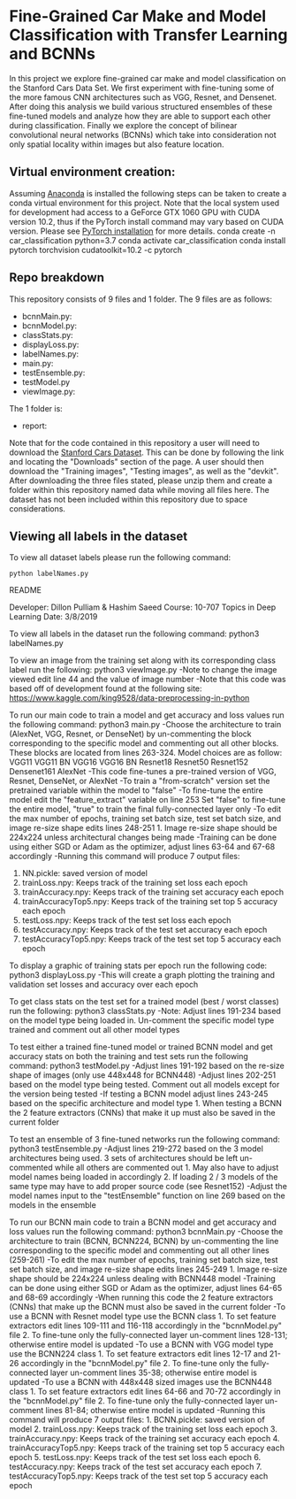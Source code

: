 # Fine-Grained Car Make and Model Classification with Transfer Learning and BCNNs
In this project we explore fine-grained car make and model classification on the Stanford Cars Data Set. We first experiment with fine-tuning some of the more famous CNN architectures such as VGG, Resnet, and Densenet. After doing this analysis we build various structured ensembles of these fine-tuned models and analyze how they are able to support each other during classification. Finally we explore the concept of bilinear convolutional neural networks (BCNNs) which take into consideration not only spatial locality within images but also feature location.

## Virtual environment creation:
Assuming [Anaconda](https://www.anaconda.com/) is installed the following steps can be taken to create a conda virtual environment for this project. Note that the local system used for development had access to a GeForce GTX 1060 GPU with CUDA version 10.2, thus if the PyTorch install command may vary based on CUDA version. Please see [PyTorch installation](https://pytorch.org/) for more details.
conda create -n car_classification python=3.7
conda activate car_classification
conda install pytorch torchvision cudatoolkit=10.2 -c pytorch

## Repo breakdown
This repository consists of 9 files and 1 folder. The 9 files are as follows:
* bcnnMain.py:
* bcnnModel.py:
* classStats.py:
* displayLoss.py:
* labelNames.py:
* main.py:
* testEnsemble.py:
* testModel.py
* viewImage.py:

The 1 folder is:
* report:

Note that for the code contained in this repository a user will need to download the [Stanford Cars Dataset](https://ai.stanford.edu/~jkrause/cars/car_dataset.html). This can be done by following the link and locating the "Downloads" section of the page. A user should then download the "Training images", "Testing images", as well as the "devkit". After downloading the three files stated, please unzip them and create a folder within this repository named data while moving all files here. The dataset has not been included within this repository due to space considerations.    

## Viewing all labels in the dataset
To view all dataset labels please run the following command:
```
python labelNames.py
```


README

Developer: Dillon Pulliam & Hashim Saeed
Course: 10-707 Topics in Deep Learning
Date: 3/8/2019

To view all labels in the dataset run the following command:
  python3 labelNames.py

To view an image from the training set along with its corresponding class label run the following:
  python3 viewImage.py
  -Note to change the image viewed edit line 44 and the value of image number
  -Note that this code was based off of development found at the following site: https://www.kaggle.com/king9528/data-preprocessing-in-python

To run our main code to train a model and get accuracy and loss values run the following command:
  python3 main.py
  -Choose the architecture to train (AlexNet, VGG, Resnet, or DenseNet) by un-commenting the
  block corresponding to the specific model and commenting out all other blocks. These blocks
  are located from lines 263-324. Model choices are as follow:
    VGG11
    VGG11 BN
    VGG16
    VGG16 BN
    Resnet18
    Resnet50
    Resnet152
    Densenet161
    AlexNet
  -This code fine-tunes a pre-trained version of VGG, Resnet, DenseNet, or AlexNet
  -To train a "from-scratch" version set the pretrained variable within the model to "false"
  -To fine-tune the entire model edit the "feature_extract" variable on line 253
    Set "false" to fine-tune the entire model, "true" to train the final fully-connected layer only
  -To edit the max number of epochs, training set batch size, test set batch size, and image
  re-size shape edits lines 248-251
    1. Image re-size shape should be 224x224 unless architectural changes being made
  -Training can be done using either SGD or Adam as the optimizer, adjust lines 63-64 and 67-68
  accordingly
  -Running this command will produce 7 output files:
  1. NN.pickle: saved version of model
  2. trainLoss.npy: Keeps track of the training set loss each epoch
  3. trainAccuracy.npy: Keeps track of the training set accuracy each epoch
  4. trainAccuracyTop5.npy: Keeps track of the training set top 5 accuracy each epoch
  5. testLoss.npy: Keeps track of the test set loss each epoch
  6. testAccuracy.npy: Keeps track of the test set accuracy each epoch
  7. testAccuracyTop5.npy: Keeps track of the test set top 5 accuracy each epoch

To display a graphic of training stats per epoch run the following code:
  python3 displayLoss.py
  -This will create a graph plotting the training and validation set losses and accuracy over each epoch

To get class stats on the test set for a trained model (best / worst classes) run the following:
  python3 classStats.py
  -Note: Adjust lines 191-234 based on the model type being loaded in. Un-comment the specific model
  type trained and comment out all other model types

To test either a trained fine-tuned model or trained BCNN model and get accuracy stats
on both the training and test sets run the following command:
  python3 testModel.py
  -Adjust lines 191-192 based on the re-size shape of images (only use 448x448 for BCNN448)
  -Adjust lines 202-251 based on the model type being tested. Comment out all models except for the
  version being tested
  -If testing a BCNN model adjust lines 243-245 based on the specific architecture and model type
    1. When testing a BCNN the 2 feature extractors (CNNs) that make it up must also be saved in
    the current folder

To test an ensemble of 3 fine-tuned networks run the following command:
  python3 testEnsemble.py
  -Adjust lines 219-272 based on the 3 model architectures being used. 3 sets of architectures
  should be left un-commented while all others are commented out
    1. May also have to adjust model names being loaded in accordingly
    2. If loading 2 / 3 models of the same type may have to add proper source code (see Resnet152)
  -Adjust the model names input to the "testEnsemble" function on line 269 based on the models
  in the ensemble

To run our BCNN main code to train a BCNN model and get accuracy and loss values run the following command:
  python3 bcnnMain.py
  -Choose the architecture to train (BCNN, BCNN224, BCNN) by un-commenting the
  line corresponding to the specific model and commenting out all other lines (259-261)
  -To edit the max number of epochs, training set batch size, test set batch size, and image
  re-size shape edits lines 245-249
    1. Image re-size shape should be 224x224 unless dealing with BCNN448 model
  -Training can be done using either SGD or Adam as the optimizer, adjust lines 64-65 and 68-69
  accordingly
  -When running this code the 2 feature extractors (CNNs) that make up the BCNN must also be saved in
  the current folder
  -To use a BCNN with Resnet model type use the BCNN class
    1. To set feature extractors edit lines 109-111 and 116-118 accordingly in the "bcnnModel.py" file
    2. To fine-tune only the fully-connected layer un-comment lines 128-131; otherwise entire model is updated
  -To use a BCNN with VGG model type use the BCNN224 class
    1. To set feature extractors edit lines 12-17 and 21-26 accordingly in the "bcnnModel.py" file
    2. To fine-tune only the fully-connected layer un-comment lines 35-38; otherwise entire model is updated
  -To use a BCNN with 448x448 sized images use the BCNN448 class
    1. To set feature extractors edit lines 64-66 and 70-72 accordingly in the "bcnnModel.py" file
    2. To fine-tune only the fully-connected layer un-comment lines 81-84; otherwise entire model is updated
  -Running this command will produce 7 output files:
    1. BCNN.pickle: saved version of model
    2. trainLoss.npy: Keeps track of the training set loss each epoch
    3. trainAccuracy.npy: Keeps track of the training set accuracy each epoch
    4. trainAccuracyTop5.npy: Keeps track of the training set top 5 accuracy each epoch
    5. testLoss.npy: Keeps track of the test set loss each epoch
    6. testAccuracy.npy: Keeps track of the test set accuracy each epoch
    7. testAccuracyTop5.npy: Keeps track of the test set top 5 accuracy each epoch
